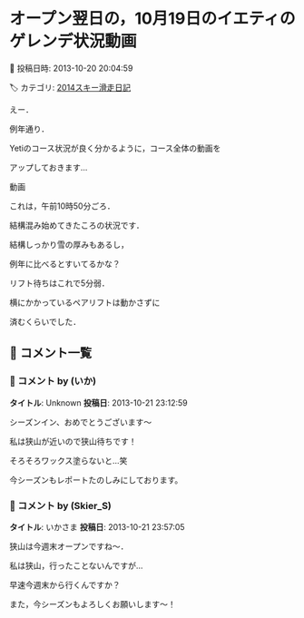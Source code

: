 # オープン翌日の，10月19日のイエティのゲレンデ状況動画

📅 投稿日時: 2013-10-20 20:04:59

🏷️ カテゴリ: [2014スキー滑走日記](c992167609b6415052179ee69ea1ea7d8.md)

えー．


例年通り．





Yetiのコース状況が良く分かるように，コース全体の動画を


アップしておきます…


 動画 





これは，午前10時50分ごろ．


結構混み始めてきたころの状況です．





結構しっかり雪の厚みもあるし，


例年に比べるとすいてるかな？


リフト待ちはこれで5分弱．


横にかかっているペアリフトは動かさずに


済むくらいでした．

## 💬 コメント一覧

### 💬 コメント by (いか)
**タイトル**: Unknown
**投稿日**: 2013-10-21 23:12:59

シーズンイン、おめでとうございます～

私は狭山が近いので狭山待ちです！

そろそろワックス塗らないと…笑



今シーズンもレポートたのしみにしております。

### 💬 コメント by (Skier_S)
**タイトル**: いかさま
**投稿日**: 2013-10-21 23:57:05

狭山は今週末オープンですね～．

私は狭山，行ったことないんですが…

早速今週末から行くんですか？



また，今シーズンもよろしくお願いします～！


